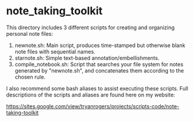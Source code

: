 # note_taking_toolkit

This directory includes 3 different scripts for creating and organizing personal note files:   
1. newnote.sh: Main script, produces time-stamped but otherwise blank note files with sequential names.
2. starnote.sh: Simple text-based annotation/embellishments.
3. compile_notebook.sh: Script that searches your file system for notes generated by "newnote.sh", and concatenates them according to the chosen rule.
  
I also recommend some bash aliases to assist executing these scripts. Full descriptions of the scripts and aliases are found here on my website:  

https://sites.google.com/view/tryanrogers/projects/scripts-code/note-taking-toolkit
